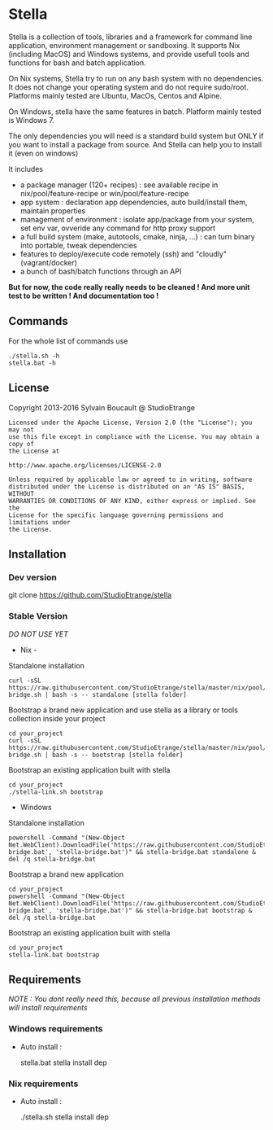 # Stella

Stella is a collection of tools, libraries and a framework for command line application, environment management or sandboxing.
It supports Nix (including MacOS) and Windows systems, and provide usefull tools and functions for bash and batch application.

On Nix systems, Stella try to run on any bash system with no dependencies. It does not change your operating system and do not require sudo/root. Platforms mainly tested are Ubuntu, MacOs, Centos and  Alpine.

On Windows, stella have the same features in batch. Platform mainly tested is Windows 7.

The only dependencies you will need is a standard build system but ONLY if you want to install a package from source. And Stella can help you to install it (even on windows)

It includes
* a package manager (120+ recipes) : see available recipe in nix/pool/feature-recipe or win/pool/feature-recipe
* app system : declaration app dependencies, auto build/install them, maintain properties
* management of environment : isolate app/package from your system, set env var, ovveride any command for http proxy support
* a full build system (make, autotools, cmake, ninja, ...) : can turn binary into portable, tweak dependencies
* features to deploy/execute code remotely (ssh) and "cloudly" (vagrant/docker)
* a bunch of bash/batch functions through an API

**But for now, the code really really needs to be cleaned ! And more unit test to be written ! And documentation too !**

## Commands

For the whole list of commands use

	./stella.sh -h
	stella.bat -h

## License

Copyright 2013-2016 Sylvain Boucault @ StudioEtrange

	Licensed under the Apache License, Version 2.0 (the "License"); you may not
	use this file except in compliance with the License. You may obtain a copy of
	the License at

	http://www.apache.org/licenses/LICENSE-2.0

	Unless required by applicable law or agreed to in writing, software
	distributed under the License is distributed on an "AS IS" BASIS, WITHOUT
	WARRANTIES OR CONDITIONS OF ANY KIND, either express or implied. See the
	License for the specific language governing permissions and limitations under
	the License.

## Installation

### Dev version

git clone https://github.com/StudioEtrange/stella

### Stable Version

*DO NOT USE YET*

* Nix -

Standalone installation

	curl -sSL https://raw.githubusercontent.com/StudioEtrange/stella/master/nix/pool/stella-bridge.sh | bash -s -- standalone [stella folder]

Bootstrap a brand new application and use stella as a library or tools collection inside your project

	cd your_project
	curl -sSL https://raw.githubusercontent.com/StudioEtrange/stella/master/nix/pool/stella-bridge.sh | bash -s -- bootstrap [stella folder]

Bootstrap an existing application built with stella

	cd your_project
	./stella-link.sh bootstrap


* Windows

Standalone installation

	powershell -Command "(New-Object Net.WebClient).DownloadFile('https://raw.githubusercontent.com/StudioEtrange/stella/master/win/pool/stella-bridge.bat', 'stella-bridge.bat')" && stella-bridge.bat standalone & del /q stella-bridge.bat


Bootstrap a brand new application

	cd your_project
	powershell -Command "(New-Object Net.WebClient).DownloadFile('https://raw.githubusercontent.com/StudioEtrange/stella/master/win/pool/stella-bridge.bat', 'stella-bridge.bat')" && stella-bridge.bat bootstrap & del /q stella-bridge.bat


Bootstrap an existing application built with stella

	cd your_project
	stella-link.bat bootstrap


## Requirements

_NOTE : You dont really need this, because all previous installation methods will install requirements_

### Windows requirements

* Auto install :

	stella.bat stella install dep

### Nix requirements

* Auto install :

	./stella.sh stella install dep
